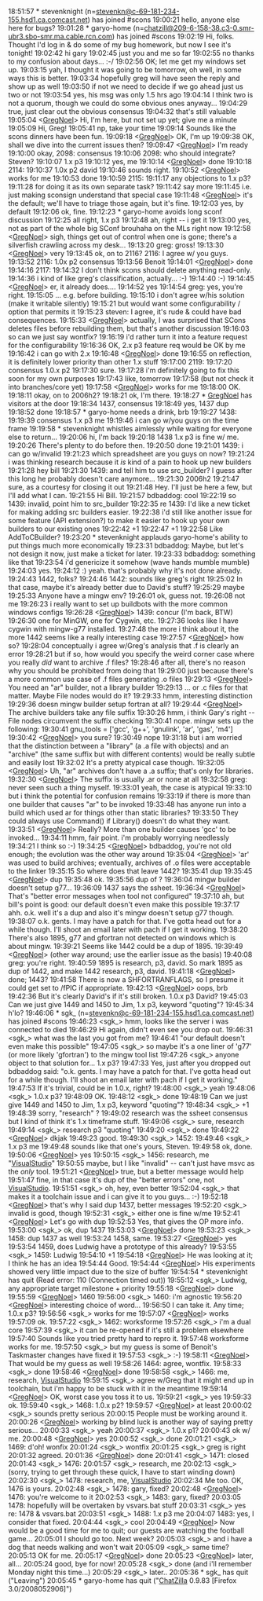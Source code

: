 
18:51:57 *      stevenknight (n=[stevenkn@c-69-181-234-155.hsd1.ca.comcast.net](mailto:stevenkn@c-69-181-234-155.hsd1.ca.comcast.net)) has joined #scons 19:00:21 <stevenknight> hello, anyone else here for bugs? 19:01:28 *      garyo-home (n=[chatzill@209-6-158-38.c3-0.smr-ubr3.sbo-smr.ma.cable.rcn.com](mailto:chatzill@209-6-158-38.c3-0.smr-ubr3.sbo-smr.ma.cable.rcn.com)) has joined #scons 19:02:19 <garyo-home>   Hi, folks.  Thought I'd log in & do some of my bug homework, but now I see it's tonight! 19:02:42 <stevenknight> hi gary 19:02:45 <stevenknight> just you and me so far 19:02:55 <stevenknight> no thanks to my confusion about days...  :-/ 19:02:56 <garyo-home>   OK; let me get my windows set up. 19:03:15 <garyo-home>   yah, I thought it was going to be tomorrow, oh well, in some ways this is better. 19:03:34 <stevenknight> hopefully greg will have seen the reply and show up as well 19:03:50 <stevenknight> if not we need to decide if we go ahead just us two or not 19:03:54 <garyo-home>   yes, his msg was only 1.5 hrs ago 19:04:14 <garyo-home>   I think two is not a quorum, though we could do some obvious ones anyway... 19:04:29 <stevenknight> true, just clear out the obvious consensus 19:04:32 <stevenknight> that's still valuable 19:05:04 <[GregNoel](GregNoel)>     Hi, I'm here, but not set up yet; give me a minute 19:05:09 <garyo-home>   Hi, Greg! 19:05:41 <stevenknight> np, take your time 19:09:14 <garyo-home>   Sounds like the scons dinners have been fun. 19:09:18 <[GregNoel](GregNoel)>     OK, I'm up 19:09:38 <garyo-home>   OK, shall we dive into the current issues then? 19:09:47 <[GregNoel](GregNoel)>     I'm ready 19:10:00 <stevenknight> okay, 2098:  consensus 19:10:06 <garyo-home>   2098: who should integrate?  Steven? 19:10:07 <stevenknight> 1.x p3 19:10:12 <stevenknight> yes, me 19:10:14 <[GregNoel](GregNoel)>     done 19:10:18 <stevenknight> 2114: 19:10:37 <stevenknight> 1.0x p2 david 19:10:46 <garyo-home>   sounds right. 19:10:52 <[GregNoel](GregNoel)>     works for me 19:10:53 <stevenknight> done 19:10:59 <stevenknight> 2115: 19:11:17 <stevenknight> any objections to 1.x p3? 19:11:28 <garyo-home>   for doing it as its own separate task? 19:11:42 <stevenknight> say more 19:11:45 <garyo-home>   i.e. just making sconsign understand that special case 19:11:48 <[GregNoel](GregNoel)>     it's the default; we'll have to triage those again, but it's fine. 19:12:03 <stevenknight> yes, by default 19:12:06 <garyo-home>   ok, fine. 19:12:23 *      garyo-home avoids long sconf discussion 19:12:25 <stevenknight> all right, 1.x p3 19:12:48 <stevenknight> ah, right -- i get it 19:13:00 <stevenknight> yes, not as part of the whole big SConf brouhaha on the MLs right now 19:12:58 <[GregNoel](GregNoel)>     sigh, things get out of control when one is gone; there's a silverfish crawling across my desk... 19:13:20 <garyo-home>   greg: gross! 19:13:30 <[GregNoel](GregNoel)>     very 19:13:45 <garyo-home>   ok, on to 2116? 2116: I agree w/ you guys. 19:13:52 <stevenknight> 2116:  1.0x p2 consensus 19:13:56 <stevenknight> Benoit 19:14:01 <[GregNoel](GregNoel)>     done 19:14:16 <stevenknight> 2117: 19:14:32 <garyo-home>   I don't think scons should delete anything read-only. 19:14:36 <stevenknight> i kind of like greg's classification, actually... :-) 19:14:40 <garyo-home>   :-) 19:14:45 <[GregNoel](GregNoel)>     er, it already does.... 19:14:52 <stevenknight> yes 19:14:54 <garyo-home>   greg: yes, you're right. 19:15:05 <garyo-home>   ... e.g. before building. 19:15:10 <stevenknight> i don't agree w/his solution (make it writable silently) 19:15:21 <stevenknight> but would want some configurability / option that permits it 19:15:23 <garyo-home>   steven: I agree, it's rude & could have bad consequences. 19:15:33 <[GregNoel](GregNoel)>     actually, I was surprised that SCons deletes files before rebuilding them, but that's another discussion 19:16:03 <garyo-home>   so can we just say wontfix? 19:16:19 <stevenknight> i'd rather turn it into a feature request for the configurability 19:16:36 <garyo-home>   OK, 2.x p3 feature req would be OK by me 19:16:42 <stevenknight> i can go with 2.x 19:16:48 <[GregNoel](GregNoel)>     done 19:16:55 <stevenknight> on reflection, it is definitely lower priority than other 1.x stuff 19:17:00 <stevenknight> 2119: 19:17:20 <stevenknight> consensus 1.0.x p2 19:17:30 <garyo-home>   sure. 19:17:28 <stevenknight> i'm definitely going to fix this soon for my own purposes 19:17:43 <stevenknight> like, tomorrow 19:17:58 <stevenknight> (but not check it into branches/core yet) 19:17:58 <[GregNoel](GregNoel)>     works for me 19:18:00 <garyo-home>   OK. 19:18:11 <stevenknight> okay, on to 2006h2? 19:18:21 <garyo-home>   ok, I'm there. 19:18:27 *      [GregNoel](GregNoel) has visitors at the door 19:18:34 <garyo-home>   1437, consensus 19:18:49 <stevenknight> yes, 1437 dup 19:18:52 <stevenknight> done 19:18:57 *      garyo-home needs a drink, brb 19:19:27 <stevenknight> 1438: 19:19:39 <stevenknight> consensus 1.x p3 me 19:19:46 <stevenknight> i can go w/you guys on the time frame 19:19:58 *      stevenknight whistles aimlessly while waiting for everyone else to return... 19:20:06 <garyo-home>   hi, I'm back 19:20:18 <garyo-home>   1438 1.x p3 is fine w/ me. 19:20:26 <garyo-home>   There's plenty to do before then. 19:20:50 <stevenknight> done 19:21:01 <stevenknight> 1439:  i can go w/invalid 19:21:23 <bdbaddog>     which spreadsheet are you guys on now? 19:21:24 <stevenknight> i was thinking research because it *is* kind of a pain to hook up new builders 19:21:28 <stevenknight> hey bill 19:21:30 <garyo-home>   1439: and tell him to use src_builder?  I guess after this long he probably doesn't care anymore... 19:21:30 <stevenknight> 2006h2 19:21:47 <stevenknight> sure, as a courtesy for closing it out 19:21:48 <bdbaddog>     Hey. I'll just be here a few, but I'll add what I can. 19:21:55 <garyo-home>   Hi Bill. 19:21:57 <stevenknight> bdbaddog:  cool 19:22:19 <stevenknight> so 1439: invalid, point him to src_builder 19:22:35 <garyo-home>   re 1439: I'd like a new ticket for making adding src builders easier. 19:22:38 <stevenknight> i'd still like another issue for some feature (API extension?) to make it easier to hook up your own builders to our existing ones 19:22:42 <garyo-home>   +1 19:22:47 <stevenknight> +1 19:22:58 <bdbaddog>     Like AddToCBuilder? 19:23:20 *      stevenknight applauds garyo-home's ability to put things much more economically 19:23:31 <garyo-home>   bdbaddog: Maybe, but let's not design it now, just make a ticket for later. 19:23:33 <stevenknight> bdbaddog:  something like that 19:23:54 <stevenknight> i'd genericize it somehow (wave hands mumble mumble) 19:24:03 <garyo-home>   yes. 19:24:12 <bdbaddog>     :) yeah. that's probably why it's not done already. 19:24:43 <garyo-home>   1442, folks? 19:24:46 <stevenknight> 1442:  sounds like greg's right 19:25:02 <garyo-home>   In that case, maybe it's already better due to David's stuff? 19:25:29 <stevenknight> maybe 19:25:33 <garyo-home>   Anyone have a mingw env? 19:26:01 <garyo-home>   ok, guess not. 19:26:08 <stevenknight> not me 19:26:23 <stevenknight> i really want to set up buildbots with the more common windows configs 19:26:28 <[GregNoel](GregNoel)>     1439: concur (I'm back, BTW) 19:26:30 <stevenknight> one for MinGW, one for Cygwin, etc. 19:27:36 <bdbaddog>     looks like I have cygwin with mingw-g77 installed. 19:27:48 <stevenknight> the more i think about it, the more 1442 seems like a really interesting case 19:27:57 <[GregNoel](GregNoel)>     how so? 19:28:04 <stevenknight> conceptually i agree w/Greg's analysis that .f is clearly an error 19:28:21 <stevenknight> but if so, how would you specify the weird corner case where you really *did* want to archive .f files? 19:28:46 <stevenknight> after all, there's no reason why you should be prohibited from doing that 19:29:00 <stevenknight> just because there's a more common use case of .f files generating .o files 19:29:13 <[GregNoel](GregNoel)>     You need an "ar" builder, not a library builder 19:29:13 <garyo-home>   ... or .c files for that matter.  Maybe File nodes would do it? 19:29:33 <stevenknight> hmm, interesting distinction 19:29:36 <bdbaddog>     doesn mingw builder setup fortran at all? 19:29:44 <[GregNoel](GregNoel)>     The archive builders take any file suffix 19:30:26 <stevenknight> hmm, i think Gary's right -- File nodes circumvent the suffix checking 19:30:41 <bdbaddog>     nope. mingw sets up the following: 19:30:41 <bdbaddog>         gnu_tools = ['gcc', 'g++', 'gnulink', 'ar', 'gas', 'm4'] 19:30:42 <[GregNoel](GregNoel)>     you sure? 19:30:49 <stevenknight> nope 19:31:18 <stevenknight> but i am worried that the distinction between a "library" (a .a file with objects) and an "archive" (the same suffix but with different contents) would be really subtle and easily lost 19:32:02 <garyo-home>   It's a pretty atypical case though. 19:32:05 <[GregNoel](GregNoel)>     Uh, "ar" archives don't have a .a suffix; that's only for libraries. 19:32:30 <[GregNoel](GregNoel)>     The suffix is usually .ar or none at all 19:32:58 <garyo-home>   greg: never seen such a thing myself. 19:33:01 <stevenknight> yeah, the case is atypical 19:33:10 <stevenknight> but i think the potential for confusion remains 19:33:19 <stevenknight> if there is more than one builder that causes "ar" to be invoked 19:33:48 <bdbaddog>     has anyone run into a build which used ar for things other than static libraries? 19:33:50 <garyo-home>   They could always use Command() if Library() doesn't do what they want. 19:33:51 <[GregNoel](GregNoel)>     Really?  More than one builder causes 'gcc' to be invoked... 19:34:11 <stevenknight> hmm, fair point.  i'm probably worrying needlessly 19:34:21 <garyo-home>   I think so :-) 19:34:25 <[GregNoel](GregNoel)>     bdbaddog, you're not old enough; the evolution was the other way around 19:35:04 <[GregNoel](GregNoel)>     'ar' was used to build archives; eventually, archives of .o files were acceptable to the linker 19:35:15 <garyo-home>   So where does that leave 1442? 19:35:41 <stevenknight> dup 19:35:45 <[GregNoel](GregNoel)>     dup 19:35:48 <garyo-home>   ok. 19:35:56 <bdbaddog>     dup of ? 19:36:04 <bdbaddog>     mingw builder doesn't setup g77... 19:36:09 <garyo-home>   1437 says the ssheet. 19:36:34 <[GregNoel](GregNoel)>     That's "better error messages when tool not configured" 19:37:10 <stevenknight> ah, but bill's point is good:  our default doesn't even make this possible 19:37:17 <bdbaddog>     ahh. o.k. well it's a dup and also it's mingw doesn't setup g77 though. 19:38:07 <bdbaddog>     o.k. gents. I may have a patch for that. I've gotta head out for a while though. I'll shoot an email later with pach if I get it working. 19:38:20 <garyo-home>   There's also 1895, g77 and gfortran not detected on windows  which is about mingw. 19:39:21 <garyo-home>   Seems like 1442 could be a dup of 1895. 19:39:49 <[GregNoel](GregNoel)>     (other way around; use the earlier issue as the basis) 19:40:08 <garyo-home>   greg: you're right. 19:40:59 <garyo-home>   1895 is research, p3, david.  So mark 1895 as dup of 1442, and make 1442 research, p3, david. 19:41:18 <[GregNoel](GregNoel)>     done; 1443? 19:41:58 <garyo-home>   There is now a SHFORTRANFLAGS, so I presume it could get set to /fPIC if appropriate. 19:42:13 <[GregNoel](GregNoel)>     oops, brb 19:42:36 <garyo-home>   But it's clearly David's if it's still broken.  1.0.x p3 David? 19:45:03 <garyo-home>   Can we just give 1449 and 1450 to Jim, 1.x p3, keyword "quoting"? 19:45:34 <garyo-home>   h'lo? 19:46:06 *      sgk_ (n=[stevenkn@c-69-181-234-155.hsd1.ca.comcast.net](mailto:stevenkn@c-69-181-234-155.hsd1.ca.comcast.net)) has joined #scons 19:46:23 <sgk_> hmm, looks like the server i was connected to died 19:46:29 <garyo-home>   Hi again, didn't even see you drop out. 19:46:31 <sgk_> what was the last you got from me? 19:46:41 <garyo-home>   "our default doesn't even make this possible" 19:47:05 <sgk_> so maybe it's a one liner of 'g77' (or more likely 'gfortran') to the mingw tool list 19:47:26 <sgk_> anyone object to that solution for...  1.x p3? 19:47:33 <garyo-home>   Yes, just after you dropped out bdbaddog said: "o.k. gents. I may have a patch for that. I've gotta head out for a while though. I'll shoot an email later with pach if I get it working." 19:47:53 <garyo-home>   If it's trivial, could be in 1.0.x, right? 19:48:00 <sgk_> yeah 19:48:06 <sgk_> 1.0.x p3? 19:48:09 <garyo-home>   OK. 19:48:12 <sgk_> done 19:48:19 <garyo-home>   Can we just give 1449 and 1450 to Jim, 1.x p3, keyword "quoting"? 19:48:34 <sgk_> +1 19:48:39 <garyo-home>   sorry, "research" ? 19:49:02 <garyo-home>   research was the ssheet consensus but I kind of think it's 1.x timeframe stuff. 19:49:06 <sgk_> sure, research 19:49:14 <sgk_> research p3 "quoting" 19:49:20 <sgk_> done 19:49:22 <[GregNoel](GregNoel)>     dkjak 19:49:23 <garyo-home>   good. 19:49:30 <sgk_> 1452: 19:49:46 <sgk_> 1.x p3 me 19:49:48 <garyo-home>   sounds like that one's yours, Steven. 19:49:58 <garyo-home>   ok, done. 19:50:06 <[GregNoel](GregNoel)>     yes 19:50:15 <sgk_> 1456:  research, me "[VisualStudio](VisualStudio)" 19:50:55 <garyo-home>   maybe, but I like "invalid" -- can't just have msvc as the *only* tool. 19:51:21 <[GregNoel](GregNoel)>     true, but a better message would help 19:51:47 <garyo-home>   fine, in that case it's dup of the "better errors" one, not [VisualStudio](VisualStudio). 19:51:51 <sgk_> oh, hey, even better 19:52:04 <sgk_> that makes it a toolchain issue and i can give it to you guys...  :-) 19:52:18 <[GregNoel](GregNoel)>     that's why I said dup 1437, better messages 19:52:20 <sgk_> invalid is good, though 19:52:31 <sgk_> either one is fine w/me  19:52:41 <[GregNoel](GregNoel)>     Let's go with dup 19:52:53 <garyo-home>   Yes, that gives the OP more info. 19:53:00 <sgk_> ok, dup 1437 19:53:03 <[GregNoel](GregNoel)>     done 19:53:23 <sgk_> 1458:  dup 1437 as well 19:53:24 <garyo-home>   1458, same. 19:53:27 <[GregNoel](GregNoel)>     yes 19:53:54 <garyo-home>   1459, does Ludwig have a prototype of this already? 19:53:55 <sgk_> 1459:  Ludwig 19:54:10 <garyo-home>   +1 19:54:18 <[GregNoel](GregNoel)>     He was looking at it; I think he has an idea 19:54:44 <garyo-home>   Good. 19:54:44 <[GregNoel](GregNoel)>     His experiments showed very little impact due to the size of buffer 19:54:54 *      stevenknight has quit (Read error: 110 (Connection timed out)) 19:55:12 <sgk_> Ludwig, any appropriate target milestone + priority 19:55:18 <[GregNoel](GregNoel)>     done 19:55:59 <[GregNoel](GregNoel)>     1460 19:56:00 <sgk_> 1460:  i'm agnostic 19:56:20 <[GregNoel](GregNoel)>     interesting choice of word... 19:56:50 <garyo-home>   I can take it.  Any time; 1.0.x p3? 19:56:56 <sgk_> works for me 19:57:07 <[GregNoel](GregNoel)>     works 19:57:09 <garyo-home>   ok. 19:57:22 <sgk_> 1462:  worksforme 19:57:26 <sgk_> i'm a dual core 19:57:39 <sgk_> it can be re-opened if it's still a problem elsewhere 19:57:40 <garyo-home>   Sounds like you tried pretty hard to repro it. 19:57:48 <garyo-home>   worksforme works for me. 19:57:50 <sgk_> but my guess is some of Benoit's Taskmaster changes have fixed it 19:57:53 <sgk_> :-) 19:58:11 <[GregNoel](GregNoel)>     That would be my guess as well 19:58:26 <garyo-home>   1464: agree, wontfix. 19:58:33 <sgk_> done 19:58:46 <[GregNoel](GregNoel)>     done 19:58:58 <sgk_> 1466:  me, research, [VisualStudio](VisualStudio) 19:59:15 <sgk_> agree w/Greg that it might end up in toolchain, but i'm happy to be stuck with it in the meantime 19:59:14 <[GregNoel](GregNoel)>     OK, worst case you toss it to us. 19:59:21 <sgk_> yes 19:59:33 <garyo-home>   ok. 19:59:40 <sgk_> 1468:  1.0.x p2? 19:59:57 <[GregNoel](GregNoel)>     at least 20:00:02 <sgk_> sounds pretty serious 20:00:15 <garyo-home>   People must be working around it. 20:00:26 <[GregNoel](GregNoel)>     working by blind luck is another way of saying pretty serious... 20:00:33 <sgk_> yeah 20:00:37 <sgk_> 1.0.x p1? 20:00:43 <garyo-home>   ok w/ me. 20:00:48 <[GregNoel](GregNoel)>     yes 20:00:52 <sgk_> done 20:01:21 <sgk_> 1469:  d'oh!  wonfix 20:01:24 <sgk_> wontfix 20:01:25 <sgk_> greg is right 20:01:32 <garyo-home>   agreed. 20:01:36 <[GregNoel](GregNoel)>     done 20:01:41 <sgk_> 1471:  closed 20:01:43 <sgk_> 1476: 20:01:57 <sgk_> research, me 20:02:13 <sgk_> (sorry, trying to get through these quick, I have to start winding down) 20:02:30 <sgk_> 1478:  research, me, [VisualStudio](VisualStudio) 20:02:34 <garyo-home>   Me too.  OK, 1476 is yours. 20:02:48 <sgk_> 1478:  gary, fixed? 20:02:48 <[GregNoel](GregNoel)>     1476: you're welcome to it 20:02:53 <sgk_> 1483:  gary, fixed? 20:03:05 <garyo-home>   1478: hopefully will be overtaken by vsvars.bat stuff 20:03:31 <sgk_> yes re: 1478 & vsvars.bat 20:03:51 <sgk_> 1488:  1.x p3 me 20:04:07 <garyo-home>   1483: yes, I consider that fixed. 20:04:44 <sgk_> cool 20:04:49 <[GregNoel](GregNoel)>     Now would be a good time for me to quit; our guests are watching the football game... 20:05:01 <garyo-home>   I should go too.  Next week? 20:05:03 <sgk_> and i have a dog that needs walking and won't wait 20:05:09 <sgk_> same time? 20:05:13 <garyo-home>   OK for me. 20:05:17 <[GregNoel](GregNoel)>     done 20:05:23 <[GregNoel](GregNoel)>     later, all... 20:05:24 <garyo-home>   good, bye for now! 20:05:28 <sgk_> done (and i'll remember Monday night this time...) 20:05:29 <sgk_> later.. 20:05:36 *      sgk_ has quit ("Leaving") 20:05:45 *      garyo-home has quit ("[ChatZilla](ChatZilla) 0.9.83 [Firefox 3.0/2008052906]") 
